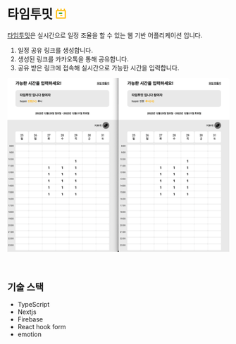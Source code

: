 
# 타임투밋 <img src="./assets/icons/thumbnail.svg" width="23" >


[타임투밋](https://www.time2meet.xyz/)은 실시간으로 일정 조율을 할 수 있는 웹 기반 어플리케이션 입니다.

1. 일정 공유 링크를 생성합니다.
2. 생성된 링크를 카카오톡을 통해 공유합니다.
3. 공유 받은 링크에 접속해 실시간으로 가능한 시간을 입력합니다.

<p align="center">
<img src="./public/realtime.gif" >
</p>

<br>

## 기술 스택

- TypeScript
- Nextjs
- Firebase
- React hook form
- emotion
